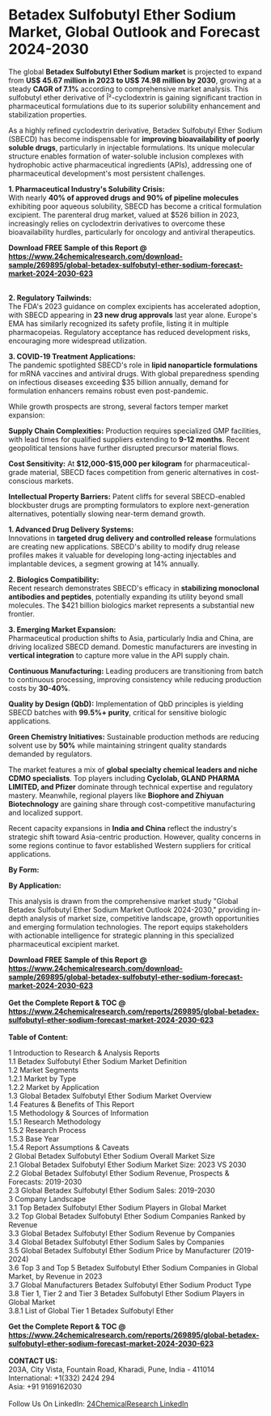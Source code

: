 <h1>Betadex Sulfobutyl Ether Sodium Market, Global Outlook and Forecast 2024-2030</h1><p>The global <strong>Betadex Sulfobutyl Ether Sodium market</strong> is projected to expand from <strong>US$ 45.67 million in 2023 to US$ 74.98 million by 2030</strong>, growing at a steady <strong>CAGR of 7.1%</strong> according to comprehensive market analysis. This sulfobutyl ether derivative of Î²-cyclodextrin is gaining significant traction in pharmaceutical formulations due to its superior solubility enhancement and stabilization properties.</p><p>As a highly refined cyclodextrin derivative, Betadex Sulfobutyl Ether Sodium (SBECD) has become indispensable for <strong>improving bioavailability of poorly soluble drugs</strong>, particularly in injectable formulations. Its unique molecular structure enables formation of water-soluble inclusion complexes with hydrophobic active pharmaceutical ingredients (APIs), addressing one of pharmaceutical development's most persistent challenges.</p><p><strong>1. Pharmaceutical Industry's Solubility Crisis:</strong><br>
With nearly <strong>40% of approved drugs and 90% of pipeline molecules</strong> exhibiting poor aqueous solubility, SBECD has become a critical formulation excipient. The parenteral drug market, valued at $526 billion in 2023, increasingly relies on cyclodextrin derivatives to overcome these bioavailability hurdles, particularly for oncology and antiviral therapeutics.</p><div><b>Download FREE Sample of this Report @ 
            <a href="https://www.24chemicalresearch.com/download-sample/269895/global-betadex-sulfobutyl-ether-sodium-forecast-market-2024-2030-623">
            https://www.24chemicalresearch.com/download-sample/269895/global-betadex-sulfobutyl-ether-sodium-forecast-market-2024-2030-623</a></b></div><br><p><strong>2. Regulatory Tailwinds:</strong><br>
The FDA's 2023 guidance on complex excipients has accelerated adoption, with SBECD appearing in <strong>23 new drug approvals</strong> last year alone. Europe's EMA has similarly recognized its safety profile, listing it in multiple pharmacopeias. Regulatory acceptance has reduced development risks, encouraging more widespread utilization.</p><p><strong>3. COVID-19 Treatment Applications:</strong><br>
The pandemic spotlighted SBECD's role in <strong>lipid nanoparticle formulations</strong> for mRNA vaccines and antiviral drugs. With global preparedness spending on infectious diseases exceeding $35 billion annually, demand for formulation enhancers remains robust even post-pandemic.</p><p>While growth prospects are strong, several factors temper market expansion:</p><p><strong>Supply Chain Complexities:</strong> Production requires specialized GMP facilities, with lead times for qualified suppliers extending to <strong>9-12 months</strong>. Recent geopolitical tensions have further disrupted precursor material flows.</p><p><strong>Cost Sensitivity:</strong> At <strong>$12,000-$15,000 per kilogram</strong> for pharmaceutical-grade material, SBECD faces competition from generic alternatives in cost-conscious markets.</p><p><strong>Intellectual Property Barriers:</strong> Patent cliffs for several SBECD-enabled blockbuster drugs are prompting formulators to explore next-generation alternatives, potentially slowing near-term demand growth.</p><p><strong>1. Advanced Drug Delivery Systems:</strong><br>
Innovations in <strong>targeted drug delivery and controlled release</strong> formulations are creating new applications. SBECD's ability to modify drug release profiles makes it valuable for developing long-acting injectables and implantable devices, a segment growing at 14% annually.</p><p><strong>2. Biologics Compatibility:</strong><br>
Recent research demonstrates SBECD's efficacy in <strong>stabilizing monoclonal antibodies and peptides</strong>, potentially expanding its utility beyond small molecules. The $421 billion biologics market represents a substantial new frontier.</p><p><strong>3. Emerging Market Expansion:</strong><br>
Pharmaceutical production shifts to Asia, particularly India and China, are driving localized SBECD demand. Domestic manufacturers are investing in <strong>vertical integration</strong> to capture more value in the API supply chain.</p><p><strong>Continuous Manufacturing:</strong> Leading producers are transitioning from batch to continuous processing, improving consistency while reducing production costs by <strong>30-40%</strong>.</p><p><strong>Quality by Design (QbD):</strong> Implementation of QbD principles is yielding SBECD batches with <strong>99.5%+ purity</strong>, critical for sensitive biologic applications.</p><p><strong>Green Chemistry Initiatives:</strong> Sustainable production methods are reducing solvent use by <strong>50%</strong> while maintaining stringent quality standards demanded by regulators.</p><p>The market features a mix of <strong>global specialty chemical leaders and niche CDMO specialists</strong>. Top players including <strong>Cyclolab, GLAND PHARMA LIMITED, and Pfizer</strong> dominate through technical expertise and regulatory mastery. Meanwhile, regional players like <strong>Biophore and Zhiyuan Biotechnology</strong> are gaining share through cost-competitive manufacturing and localized support.</p><p>Recent capacity expansions in <strong>India and China</strong> reflect the industry's strategic shift toward Asia-centric production. However, quality concerns in some regions continue to favor established Western suppliers for critical applications.</p><p><strong>By Form:</strong></p><p><strong>By Application:</strong></p><p>This analysis is drawn from the comprehensive market study "Global Betadex Sulfobutyl Ether Sodium Market Outlook 2024-2030," providing in-depth analysis of market size, competitive landscape, growth opportunities and emerging formulation technologies. The report equips stakeholders with actionable intelligence for strategic planning in this specialized pharmaceutical excipient market.</p><div><b>Download FREE Sample of this Report @ 
            <a href="https://www.24chemicalresearch.com/download-sample/269895/global-betadex-sulfobutyl-ether-sodium-forecast-market-2024-2030-623">
            https://www.24chemicalresearch.com/download-sample/269895/global-betadex-sulfobutyl-ether-sodium-forecast-market-2024-2030-623</a></b></div><br><div><b>Get the Complete Report & TOC @ 
            <a href="https://www.24chemicalresearch.com/reports/269895/global-betadex-sulfobutyl-ether-sodium-forecast-market-2024-2030-623">
            https://www.24chemicalresearch.com/reports/269895/global-betadex-sulfobutyl-ether-sodium-forecast-market-2024-2030-623</a></b></div><br>
            <b>Table of Content:</b><p>1 Introduction to Research & Analysis Reports<br />
    1.1 Betadex Sulfobutyl Ether Sodium Market Definition<br />
    1.2 Market Segments<br />
        1.2.1 Market by Type<br />
        1.2.2 Market by Application<br />
    1.3 Global Betadex Sulfobutyl Ether Sodium Market Overview<br />
    1.4 Features & Benefits of This Report<br />
    1.5 Methodology & Sources of Information<br />
        1.5.1 Research Methodology<br />
        1.5.2 Research Process<br />
        1.5.3 Base Year<br />
        1.5.4 Report Assumptions & Caveats<br />
2 Global Betadex Sulfobutyl Ether Sodium Overall Market Size<br />
    2.1 Global Betadex Sulfobutyl Ether Sodium Market Size: 2023 VS 2030<br />
    2.2 Global Betadex Sulfobutyl Ether Sodium Revenue, Prospects & Forecasts: 2019-2030<br />
    2.3 Global Betadex Sulfobutyl Ether Sodium Sales: 2019-2030<br />
3 Company Landscape<br />
    3.1 Top Betadex Sulfobutyl Ether Sodium Players in Global Market<br />
    3.2 Top Global Betadex Sulfobutyl Ether Sodium Companies Ranked by Revenue<br />
    3.3 Global Betadex Sulfobutyl Ether Sodium Revenue by Companies<br />
    3.4 Global Betadex Sulfobutyl Ether Sodium Sales by Companies<br />
    3.5 Global Betadex Sulfobutyl Ether Sodium Price by Manufacturer (2019-2024)<br />
    3.6 Top 3 and Top 5 Betadex Sulfobutyl Ether Sodium Companies in Global Market, by Revenue in 2023<br />
    3.7 Global Manufacturers Betadex Sulfobutyl Ether Sodium Product Type<br />
    3.8 Tier 1, Tier 2 and Tier 3 Betadex Sulfobutyl Ether Sodium Players in Global Market<br />
        3.8.1 List of Global Tier 1 Betadex Sulfobutyl Ether</p><div><b>Get the Complete Report & TOC @ 
            <a href="https://www.24chemicalresearch.com/reports/269895/global-betadex-sulfobutyl-ether-sodium-forecast-market-2024-2030-623">
            https://www.24chemicalresearch.com/reports/269895/global-betadex-sulfobutyl-ether-sodium-forecast-market-2024-2030-623</a></b></div><br><b>CONTACT US:</b><br>
            203A, City Vista, Fountain Road, Kharadi, Pune, India - 411014<br>
            International: +1(332) 2424 294<br>
            Asia: +91 9169162030 <br><br>
            Follow Us On LinkedIn: <a href="https://www.linkedin.com/company/24chemicalresearch/">24ChemicalResearch LinkedIn</a>